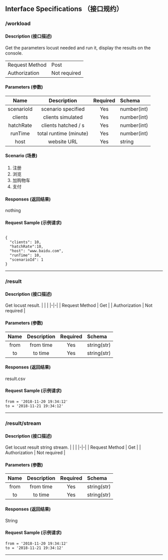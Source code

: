 
## Interface Specifications （接口规约）

### /workload

#### Description (接口描述)

Get the parameters locust needed and run it, display the results on the console.

| | |
|-|-|
| Request Method | Post |
| Authorization | Not required |

#### Parameters (参数)

| Name | Description | Required | Schema |
|:-:|:-:|:-:|:-|
| scenarioId | scenario specified | Yes | number(int) |
| clients | clients simulated | Yes | number(int) |
| hatchRate | clients hatched / s | Yes | number(int) |
| runTime | total runtime (minute) | Yes | number(int) |
| host | website URL | Yes | string |

#### Scenario (场景)
1. 注册
2. 浏览
3. 加购物车
4. 支付

#### Responses (返回结果)
nothing

#### Request Sample (示例请求)

```

{
  "clients": 10,
  "hatchRate":10,
  "host": "www.baidu.com",
  "runTime": 10,
  "scenarioId": 1
}
```
---

### /result

#### Description (接口描述)

Get locust result.
| | |
|-|-|
| Request Method | Get |
| Authorization | Not required |

#### Parameters (参数)

| Name | Description | Required | Schema |
|:-:|:-:|:-:|:-|
| from | from time | Yes | string(str) |
| to | to time | Yes | string(str) |

#### Responses (返回结果)
result.csv

#### Request Sample (示例请求)

```
from = '2018-11-20 19:34:12'
to = '2018-11-21 19:34:12'
```
---


### /result/stream

#### Description (接口描述)

Get locust result string stream.
| | |
|-|-|
| Request Method | Get |
| Authorization | Not required |

#### Parameters (参数)

| Name | Description | Required | Schema |
|:-:|:-:|:-:|:-|
| from | from time | Yes | string(str) |
| to | to time | Yes | string(str) |

#### Responses (返回结果)
String

#### Request Sample (示例请求)

```
from = '2018-11-20 19:34:12'
to = '2018-11-21 19:34:12'
```
---